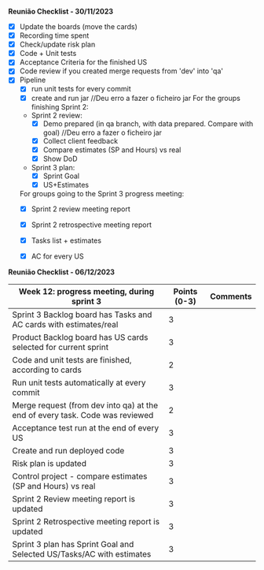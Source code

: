 **Reunião Checklist - 30/11/2023** 

- [x] Update the boards (move the cards) 
- [x] Recording time spent  
- [x] Check/update risk plan 
- [x] Code + Unit tests  
- [x] Acceptance Criteria for the finished US 
- [x] Code review if you created merge requests from 'dev' into 'qa' 
- [x] Pipeline 
    - [x] run unit tests for every commit 
    - [x] create and run jar //Deu erro a fazer o ficheiro jar
For the groups finishing Sprint 2: 
    - Sprint 2 review: 
        - [x] Demo prepared (in qa branch, with data prepared. Compare with goal) //Deu erro a fazer o ficheiro jar 
        - [x] Collect client feedback 
        - [x] Compare estimates (SP and Hours) vs real 
        - [x] Show DoD 
    - Sprint 3 plan: 
        - [x] Sprint Goal 
        - [x] US+Estimates 

    For groups going to the Sprint 3 progress meeting: 
    - [x] Sprint 2 review meeting report 
    - [x] Sprint 2 retrospective meeting report 
    - [x] Tasks list + estimates 
    - [x] AC for every US 


**Reunião Checklist - 06/12/2023** 

| Week 12: progress meeting, during sprint 3 | Points (0-3) | Comments | 
| ------ | ------ | ------ | 
|Sprint 3 Backlog board has Tasks and AC cards with estimates/real |3| |
|Product Backlog board has US cards selected for current sprint |3| |
|Code and unit tests are finished, according to cards |2| |
|Run unit tests automatically at every commit |3| |
|Merge request (from dev into qa) at the end of every task. Code was reviewed |2| |
|Acceptance test run at the end of every US |3| |
|Create and run deployed code |3| |
|Risk plan is updated |3| |
|Control project - compare estimates (SP and Hours) vs real |3| |
|Sprint 2 Review meeting report is updated |3| |
|Sprint 2 Retrospective meeting report is updated |3| |
|Sprint 3 plan has Sprint Goal and Selected US/Tasks/AC with estimates |3| |
